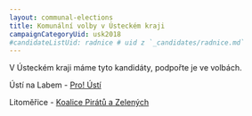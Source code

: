 ```yaml
---
layout: communal-elections
title: Komunální volby v Ústeckém kraji
campaignCategoryUid: usk2018
#candidateListUid: radnice # uid z `_candidates/radnice.md`
---
```


V Ústeckém kraji máme tyto kandidáty, podpořte je ve volbách.

Ústí na Labem - [Pro! Ústí](http://www.planprousti.cz/)

Litoměřice - [Koalice Pirátů a Zelených](https://litomericko.pirati.cz/)
